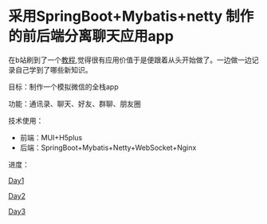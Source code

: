 # 采用SpringBoot+Mybatis+netty 制作的前后端分离聊天应用app

在b站刷到了一个[教程](https://www.bilibili.com/video/BV18g4y1z7rL),觉得很有应用价值于是便跟着从头开始做了。一边做一边记录自己学到了哪些新知识。

目标：制作一个模拟微信的全栈app

功能：通讯录、聊天、好友、群聊、朋友圈

技术使用：
- 前端：MUI+H5plus
- 后端：SpringBoot+Mybatis+Netty+WebSocket+Nginx

进度：

[Day1](/md/day1.md)

[Day2](/md/day2.md)

[Day3](/md/day3.md)


